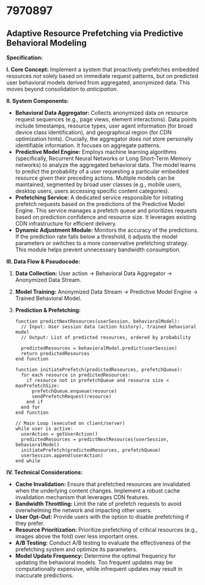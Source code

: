 # 7970897

## Adaptive Resource Prefetching via Predictive Behavioral Modeling

**Specification:**

**I. Core Concept:** Implement a system that proactively prefetches embedded resources *not* solely based on immediate request patterns, but on predicted user behavioral models derived from aggregated, anonymized data.  This moves beyond consolidation to *anticipation*.

**II. System Components:**

*   **Behavioral Data Aggregator:** Collects anonymized data on resource request sequences (e.g., page views, element interactions).  Data points include timestamps, resource types, user agent information (for broad device class identification), and geographical region (for CDN optimization hints). Crucially, the aggregator *does not* store personally identifiable information.  It focuses on aggregate patterns.
*   **Predictive Model Engine:** Employs machine learning algorithms (specifically, Recurrent Neural Networks or Long Short-Term Memory networks) to analyze the aggregated behavioral data.  The model learns to predict the probability of a user requesting a particular embedded resource *given* their preceding actions.  Multiple models can be maintained, segmented by broad user classes (e.g., mobile users, desktop users, users accessing specific content categories).
*   **Prefetching Service:**  A dedicated service responsible for initiating prefetch requests based on the predictions of the Predictive Model Engine.  This service manages a prefetch queue and prioritizes requests based on prediction confidence and resource size.  It leverages existing CDN infrastructure for efficient delivery.
*   **Dynamic Adjustment Module:** Monitors the accuracy of the predictions. If the prediction rate falls below a threshold, it adjusts the model parameters or switches to a more conservative prefetching strategy.  This module helps prevent unnecessary bandwidth consumption.

**III. Data Flow & Pseudocode:**

1.  **Data Collection:** User action -> Behavioral Data Aggregator -> Anonymized Data Stream.
2.  **Model Training:** Anonymized Data Stream -> Predictive Model Engine -> Trained Behavioral Model.
3.  **Prediction & Prefetching:**

    ```pseudocode
    function predictNextResources(userSession, behavioralModel):
      // Input: User session data (action history), trained behavioral model
      // Output: List of predicted resources, ordered by probability

      predictedResources = behavioralModel.predict(userSession)
      return predictedResources
    end function

    function initiatePrefetch(predictedResources, prefetchQueue):
      for each resource in predictedResources:
        if resource not in prefetchQueue and resource size < maxPrefetchSize:
          prefetchQueue.enqueue(resource)
          sendPrefetchRequest(resource)
        end if
      end for
    end function

    // Main Loop (executed on client/server)
    while user is active:
      userAction = getUserAction()
      predictedResources = predictNextResources(userSession, behavioralModel)
      initiatePrefetch(predictedResources, prefetchQueue)
      userSession.append(userAction)
    end while
    ```

**IV.  Technical Considerations:**

*   **Cache Invalidation:**  Ensure that prefetched resources are invalidated when the underlying content changes. Implement a robust cache invalidation mechanism that leverages CDN features.
*   **Bandwidth Throttling:** Limit the rate of prefetch requests to avoid overwhelming the network and impacting other users.
*   **User Opt-Out:** Provide users with the option to disable prefetching if they prefer.
*   **Resource Prioritization:**  Prioritize prefetching of critical resources (e.g., images above the fold) over less important ones.
*   **A/B Testing:**  Conduct A/B testing to evaluate the effectiveness of the prefetching system and optimize its parameters.
*   **Model Update Frequency:** Determine the optimal frequency for updating the behavioral models. Too frequent updates may be computationally expensive, while infrequent updates may result in inaccurate predictions.